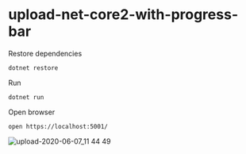 # upload-net-core2-with-progress-bar

Restore dependencies
    
    dotnet restore

Run
    
    dotnet run 

Open browser
    
    open https://localhost:5001/

![upload-2020-06-07_11 44 49](https://user-images.githubusercontent.com/724699/83972180-169a9d80-a8b5-11ea-8f20-5caa6fd39d9f.gif)
